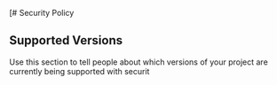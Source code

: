 [# Security Policy

## Supported Versions

Use this section to tell people about which versions of your project are
currently being supported with securit